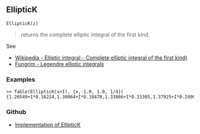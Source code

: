 ## EllipticK

```
EllipticK(z)
```

> returns the complete elliptic integral of the first kind. 
   

See
* [Wikipedia - Elliptic integral - Complete elliptic integral of the first kind)](https://en.wikipedia.org/wiki/Elliptic_integral#Complete_elliptic_integral_of_the_first_kind)
* [Fungrim - Legendre elliptic integrals](http://fungrim.org/topic/Legendre_elliptic_integrals/)

### Examples

```
>> Table(EllipticK(x+I), {x,-1.0, 1.0, 1/4})
{1.26549+I*0.16224,1.30064+I*0.18478,1.33866+I*0.21305,1.37925+I*0.24904,1.42127+I*0.29538,1.46203+I*0.35524,1.49611+I*0.43136,1.51493+I*0.52354,1.50924+I*0.62515}
```

### Github

* [Implementation of EllipticK](https://github.com/axkr/symja_android_library/blob/master/symja_android_library/matheclipse-core/src/main/java/org/matheclipse/core/builtin/EllipticIntegrals.java#L349) 
